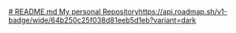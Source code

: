 [# README.md
My personal Repository](https://api.roadmap.sh/v1-badge/wide/64b250c25f038d81eeb5d1eb?variant=dark)https://api.roadmap.sh/v1-badge/wide/64b250c25f038d81eeb5d1eb?variant=dark
